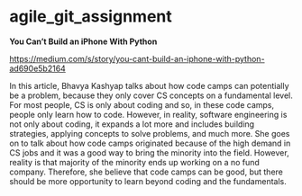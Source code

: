 # agile_git_assignment

**You Can’t Build an iPhone With Python**

https://medium.com/s/story/you-cant-build-an-iphone-with-python-ad690e5b2164

In this article, Bhavya Kashyap talks about how code camps can potentially be a problem, because they only cover CS concepts on a fundamental level. For most people, CS is only about coding and so, in these code camps, people only learn how to code. However, in reality, software engineering is not only about coding, it expands a lot more and includes building strategies, applying concepts to solve problems, and much more. She goes on to talk about how code camps originated because of the high demand in CS jobs and it was a good way to bring the minority into the field. However, reality is that majority of the minority ends up working on a no fund company. Therefore, she believe that code camps can be good, but there should be more opportunity to learn beyond coding and the fundamentals. 